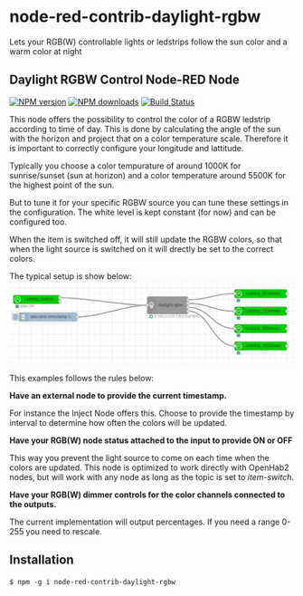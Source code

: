 # node-red-contrib-daylight-rgbw
Lets your RGB(W) controllable lights or ledstrips follow the sun color and a warm color at night

## Daylight RGBW Control Node-RED Node

<span class="badge-npmversion"><a href="https://www.npmjs.com/package/node-red-contrib-daylight-rgbw" title="View this project on NPM"><img src="https://img.shields.io/npm/v/node-red-contrib-daylight-rgbw.svg" alt="NPM version" /></a></span>
<span class="badge-npmdownloads"><a href="https://npmjs.org/package/node-red-contrib-daylight-rgbw" title="View this project on NPM"><img src="https://img.shields.io/npm/dm/node-red-contrib-daylight-rgbw.svg" alt="NPM downloads" /></a></span>
[![Build Status](https://travis-ci.com/RaimondB/node-red-contrib-daylight-rgbw.svg?branch=master)](https://travis-ci.com/RaimondB/node-red-contrib-daylight-rgbw)

This node offers the possibility to control the color of a RGBW ledstrip according to time of day.
This is done by calculating the angle of the sun with the horizon and project that on a color temperature scale.
Therefore it is important to correctly configure your longitude and lattitude.

Typically you choose a color tempurature of around 1000K for sunrise/sunset (sun at horizon) and a color temperature around 5500K for the highest point of the sun.

But to tune it for your specific RGBW source you can tune these settings in the configuration.
The white level is kept constant (for now) and can be configured too.

When the item is switched off, it will still update the RGBW colors, so that when the light source is switched on it will drectly be set to the correct colors.


The typical setup is show below:
![alt text](https://raw.githubusercontent.com/RaimondB/node-red-contrib-daylight-rgbw/master/images/daylight-flow.PNG "Example flow")
<p>
This examples follows the rules below:

<b>Have an external node to provide the current timestamp.</b>

For instance the Inject Node offers this. 
Choose to provide the timestamp by interval to determine how often the colors will be updated.

<b> Have your RGB(W) node status attached to the input to provide ON or OFF</b>

This way you prevent the light source to come on each time when the colors are updated.
This node is optimized to work directly with OpenHab2 nodes, but will work with any node as long as the topic is set to _item-switch_.

<b> Have your RGB(W) dimmer controls for the color channels connected to the outputs.</b>

The current implementation will output percentages. If you need a range 0-255 you need to rescale.


## Installation

```
$ npm -g i node-red-contrib-daylight-rgbw
```

